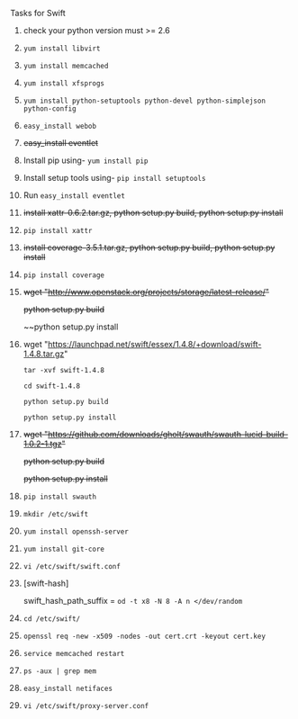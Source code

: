 Tasks for Swift


1. check your python version must >= 2.6

2. `yum install libvirt`

3. `yum install memcached`

4. `yum install xfsprogs`

5. `yum install python-setuptools python-devel python-simplejson python-config`

6. `easy_install webob`

7. ~~easy_install eventlet~~

8. Install pip using- `yum install pip`

9. Install setup tools using- `pip install setuptools`

10. Run `easy_install eventlet`

11. ~~install xattr-0.6.2.tar.gz, python setup.py build, python setup.py install~~

12. `pip install xattr`

13. ~~install coverage-3.5.1.tar.gz, python setup.py build, python setup.py install~~

14. `pip install coverage`

15. ~~wget "http://www.openstack.org/projects/storage/latest-release/"~~

      ~~python setup.py build~~

      ~~python setup.py install

16. wget "https://launchpad.net/swift/essex/1.4.8/+download/swift-1.4.8.tar.gz"

        tar -xvf swift-1.4.8 
        
        cd swift-1.4.8
        
        python setup.py build

        python setup.py install

17. ~~wget "https://github.com/downloads/gholt/swauth/swauth-lucid-build-1.0.2-1.tgz"~~

       ~~python setup.py build~~

       ~~python setup.py install~~
       
18. `pip install swauth`

19. `mkdir /etc/swift`

20. `yum install openssh-server`

21. `yum install git-core`

22. `vi /etc/swift/swift.conf`

23. [swift-hash]


    swift_hash_path_suffix = `od -t x8 -N 8 -A n </dev/random` 
    
24. `cd /etc/swift/`

25. `openssl req -new -x509 -nodes -out cert.crt -keyout cert.key`

26. `service memcached restart`

27. `ps -aux | grep mem`

28. `easy_install netifaces`

29. `vi /etc/swift/proxy-server.conf
`
